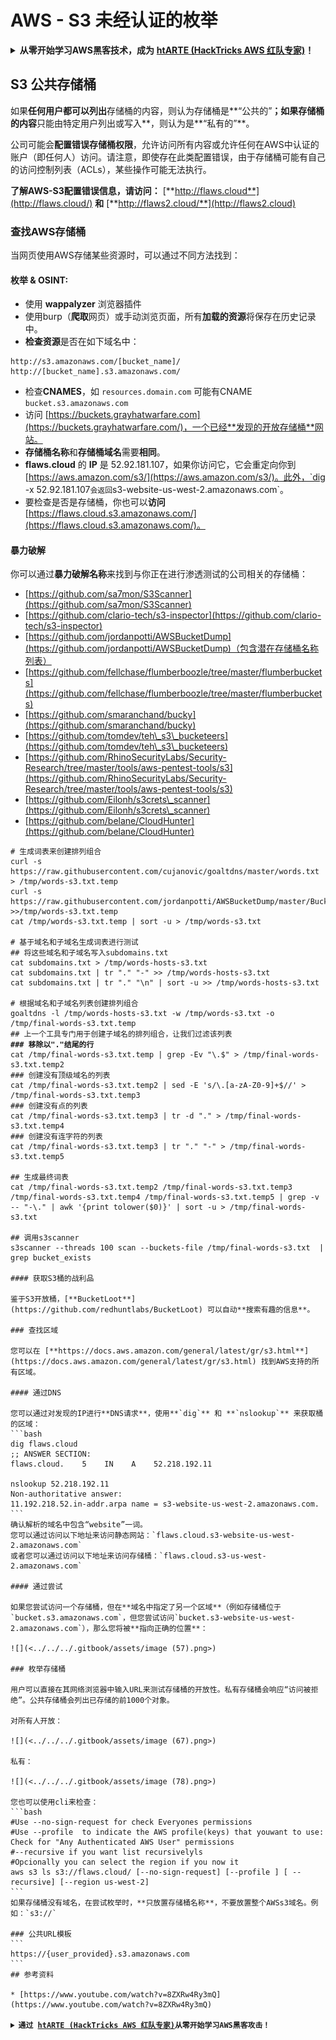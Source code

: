 # AWS - S3 未经认证的枚举

<details>

<summary><strong>从零开始学习AWS黑客技术，成为</strong> <a href="https://training.hacktricks.xyz/courses/arte"><strong>htARTE (HackTricks AWS 红队专家)</strong></a><strong>！</strong></summary>

支持HackTricks的其他方式：

* 如果您想在 **HackTricks中看到您的公司广告** 或 **下载HackTricks的PDF**，请查看[**订阅计划**](https://github.com/sponsors/carlospolop)！
* 获取[**官方PEASS & HackTricks商品**](https://peass.creator-spring.com)
* 发现[**PEASS家族**](https://opensea.io/collection/the-peass-family)，我们独家的[**NFTs系列**](https://opensea.io/collection/the-peass-family)
* **加入** 💬 [**Discord群组**](https://discord.gg/hRep4RUj7f) 或 [**telegram群组**](https://t.me/peass) 或在 **Twitter** 🐦 上**关注**我 [**@carlospolopm**](https://twitter.com/carlospolopm)**。**
* **通过向** [**HackTricks**](https://github.com/carlospolop/hacktricks) 和 [**HackTricks Cloud**](https://github.com/carlospolop/hacktricks-cloud) github仓库提交PR来分享您的黑客技巧。

</details>

## S3 公共存储桶

如果**任何用户都可以列出**存储桶的内容，则认为存储桶是**“公共的”**；如果存储桶的内容**只能由特定用户列出或写入**，则认为是**“私有的”**。

公司可能会**配置错误存储桶权限**，允许访问所有内容或允许任何在AWS中认证的账户（即任何人）访问。请注意，即使存在此类配置错误，由于存储桶可能有自己的访问控制列表（ACLs），某些操作可能无法执行。

**了解AWS-S3配置错误信息，请访问：** [**http://flaws.cloud**](http://flaws.cloud/) **和** [**http://flaws2.cloud/**](http://flaws2.cloud)

### 查找AWS存储桶

当网页使用AWS存储某些资源时，可以通过不同方法找到：

#### 枚举 & OSINT:

* 使用 **wappalyzer** 浏览器插件
* 使用burp（**爬取**网页）或手动浏览页面，所有**加载的资源**将保存在历史记录中。
*   **检查资源**是否在如下域名中：

```
http://s3.amazonaws.com/[bucket_name]/
http://[bucket_name].s3.amazonaws.com/
```
* 检查**CNAMES**，如 `resources.domain.com` 可能有CNAME `bucket.s3.amazonaws.com`
* 访问 [https://buckets.grayhatwarfare.com](https://buckets.grayhatwarfare.com/)，一个已经**发现的开放存储桶**网站。
* **存储桶名称**和**存储桶域名**需要**相同**。
* **flaws.cloud** 的 **IP** 是 52.92.181.107，如果你访问它，它会重定向你到 [https://aws.amazon.com/s3/](https://aws.amazon.com/s3/)。此外，`dig -x 52.92.181.107` 会返回 `s3-website-us-west-2.amazonaws.com`。
* 要检查是否是存储桶，你也可以**访问** [https://flaws.cloud.s3.amazonaws.com/](https://flaws.cloud.s3.amazonaws.com/)。

#### 暴力破解

你可以通过**暴力破解名称**来找到与你正在进行渗透测试的公司相关的存储桶：

* [https://github.com/sa7mon/S3Scanner](https://github.com/sa7mon/S3Scanner)
* [https://github.com/clario-tech/s3-inspector](https://github.com/clario-tech/s3-inspector)
* [https://github.com/jordanpotti/AWSBucketDump](https://github.com/jordanpotti/AWSBucketDump)（包含潜在存储桶名称列表）
* [https://github.com/fellchase/flumberboozle/tree/master/flumberbuckets](https://github.com/fellchase/flumberboozle/tree/master/flumberbuckets)
* [https://github.com/smaranchand/bucky](https://github.com/smaranchand/bucky)
* [https://github.com/tomdev/teh\_s3\_bucketeers](https://github.com/tomdev/teh\_s3\_bucketeers)
* [https://github.com/RhinoSecurityLabs/Security-Research/tree/master/tools/aws-pentest-tools/s3](https://github.com/RhinoSecurityLabs/Security-Research/tree/master/tools/aws-pentest-tools/s3)
* [https://github.com/Eilonh/s3crets\_scanner](https://github.com/Eilonh/s3crets\_scanner)
* [https://github.com/belane/CloudHunter](https://github.com/belane/CloudHunter)

<pre class="language-bash"><code class="lang-bash"># 生成词表来创建排列组合
curl -s https://raw.githubusercontent.com/cujanovic/goaltdns/master/words.txt > /tmp/words-s3.txt.temp
curl -s https://raw.githubusercontent.com/jordanpotti/AWSBucketDump/master/BucketNames.txt >>/tmp/words-s3.txt.temp
cat /tmp/words-s3.txt.temp | sort -u > /tmp/words-s3.txt

# 基于域名和子域名生成词表进行测试
## 将这些域名和子域名写入subdomains.txt
cat subdomains.txt > /tmp/words-hosts-s3.txt
cat subdomains.txt | tr "." "-" >> /tmp/words-hosts-s3.txt
cat subdomains.txt | tr "." "\n" | sort -u >> /tmp/words-hosts-s3.txt

# 根据域名和子域名列表创建排列组合
goaltdns -l /tmp/words-hosts-s3.txt -w /tmp/words-s3.txt -o /tmp/final-words-s3.txt.temp
## 上一个工具专门用于创建子域名的排列组合，让我们过滤该列表
<strong>### 移除以"."结尾的行
</strong>cat /tmp/final-words-s3.txt.temp | grep -Ev "\.$" > /tmp/final-words-s3.txt.temp2
### 创建没有顶级域名的列表
cat /tmp/final-words-s3.txt.temp2 | sed -E 's/\.[a-zA-Z0-9]+$//' > /tmp/final-words-s3.txt.temp3
### 创建没有点的列表
cat /tmp/final-words-s3.txt.temp3 | tr -d "." > /tmp/final-words-s3.txt.temp4
### 创建没有连字符的列表
cat /tmp/final-words-s3.txt.temp3 | tr "." "-" > /tmp/final-words-s3.txt.temp5

## 生成最终词表
cat /tmp/final-words-s3.txt.temp2 /tmp/final-words-s3.txt.temp3 /tmp/final-words-s3.txt.temp4 /tmp/final-words-s3.txt.temp5 | grep -v -- "-\." | awk '{print tolower($0)}' | sort -u > /tmp/final-words-s3.txt

## 调用s3scanner
s3scanner --threads 100 scan --buckets-file /tmp/final-words-s3.txt  | grep bucket_exists

#### 获取S3桶的战利品

鉴于S3开放桶，[**BucketLoot**](https://github.com/redhuntlabs/BucketLoot) 可以自动**搜索有趣的信息**。

### 查找区域

您可以在 [**https://docs.aws.amazon.com/general/latest/gr/s3.html**](https://docs.aws.amazon.com/general/latest/gr/s3.html) 找到AWS支持的所有区域。

#### 通过DNS

您可以通过对发现的IP进行**DNS请求**，使用**`dig`** 和 **`nslookup`** 来获取桶的区域：
```bash
dig flaws.cloud
;; ANSWER SECTION:
flaws.cloud.    5    IN    A    52.218.192.11

nslookup 52.218.192.11
Non-authoritative answer:
11.192.218.52.in-addr.arpa name = s3-website-us-west-2.amazonaws.com.
```
确认解析的域名中包含“website”一词。
您可以通过访问以下地址来访问静态网站：`flaws.cloud.s3-website-us-west-2.amazonaws.com`
或者您可以通过访问以下地址来访问存储桶：`flaws.cloud.s3-us-west-2.amazonaws.com`

#### 通过尝试

如果您尝试访问一个存储桶，但在**域名中指定了另一个区域**（例如存储桶位于`bucket.s3.amazonaws.com`，但您尝试访问`bucket.s3-website-us-west-2.amazonaws.com`），那么您将被**指向正确的位置**：

![](<../../../.gitbook/assets/image (57).png>)

### 枚举存储桶

用户可以直接在其网络浏览器中输入URL来测试存储桶的开放性。私有存储桶会响应“访问被拒绝”。公共存储桶会列出已存储的前1000个对象。

对所有人开放：

![](<../../../.gitbook/assets/image (67).png>)

私有：

![](<../../../.gitbook/assets/image (78).png>)

您也可以使用cli来检查：
```bash
#Use --no-sign-request for check Everyones permissions
#Use --profile <PROFILE_NAME> to indicate the AWS profile(keys) that youwant to use: Check for "Any Authenticated AWS User" permissions
#--recursive if you want list recursivelyls
#Opcionally you can select the region if you now it
aws s3 ls s3://flaws.cloud/ [--no-sign-request] [--profile <PROFILE_NAME>] [ --recursive] [--region us-west-2]
```
如果存储桶没有域名，在尝试枚举时，**只放置存储桶名称**，不要放置整个AWSs3域名。例如：`s3://<BUCKETNAME>`

### 公共URL模板
```
https://{user_provided}.s3.amazonaws.com
```
## 参考资料

* [https://www.youtube.com/watch?v=8ZXRw4Ry3mQ](https://www.youtube.com/watch?v=8ZXRw4Ry3mQ)

<details>

<summary><strong>通过</strong> <a href="https://training.hacktricks.xyz/courses/arte"><strong>htARTE (HackTricks AWS 红队专家)</strong></a><strong>从零开始学习AWS黑客攻击！</strong></summary>

其他支持HackTricks的方式：

* 如果您想在**HackTricks中看到您的公司广告**或**下载HackTricks的PDF版本**，请查看[**订阅计划**](https://github.com/sponsors/carlospolop)！
* 获取[**官方的PEASS & HackTricks商品**](https://peass.creator-spring.com)
* 发现[**PEASS家族**](https://opensea.io/collection/the-peass-family)，我们独家的[**NFTs系列**](https://opensea.io/collection/the-peass-family)
* **加入** 💬 [**Discord群组**](https://discord.gg/hRep4RUj7f) 或 [**telegram群组**](https://t.me/peass) 或在 **Twitter** 🐦 上**关注**我 [**@carlospolopm**](https://twitter.com/carlospolopm)**。**
* **通过向** [**HackTricks**](https://github.com/carlospolop/hacktricks) 和 [**HackTricks Cloud**](https://github.com/carlospolop/hacktricks-cloud) github仓库提交PR来分享您的黑客技巧。

</details>
